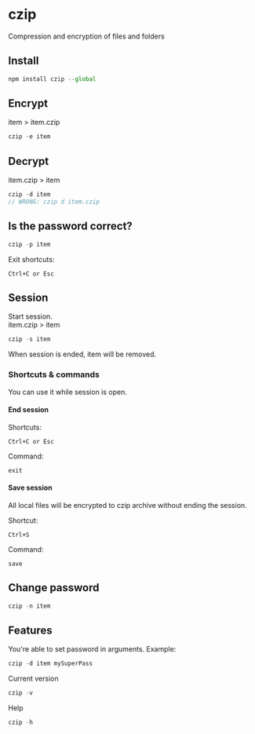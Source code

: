 # czip
Compression and encryption of files and folders

## Install
```javascript
npm install czip --global
```

## Encrypt
item > item.czip
```javascript
czip -e item
```

## Decrypt
item.czip > item
```javascript
czip -d item
// WRONG: czip d item.czip
```

## Is the password correct?
```javascript
czip -p item
```
Exit shortcuts:
```
Ctrl+C or Esc
```

## Session
Start session.  
item.czip > item
```javascript
czip -s item
```
When session is ended, item will be removed.  

### Shortcuts & commands
You can use it while session is open.  

#### End session
Shortcuts:
```
Ctrl+C or Esc
```
Command:
```
exit
```

#### Save session  
All local files will be encrypted to czip archive without ending the session.  

Shortcut:
```
Ctrl+S
```
Command:
```
save
```

## Change password
```javascript
czip -n item
```

## Features
You're able to set password in arguments. Example:
```javascript
czip -d item mySuperPass
```

Current version
```javascript
czip -v
```

Help
```javascript
czip -h
```

